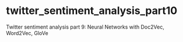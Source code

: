 # twitter_sentiment_analysis_part10
Twitter sentiment analysis part 9: Neural Networks with Doc2Vec, Word2Vec, GloVe
